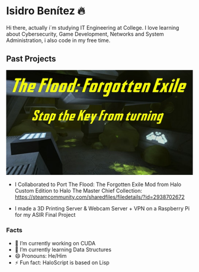 # Isidro Benítez 🔥
Hi there, actually i´m studying IT Engineering at College. I love learning about Cybersecurity, Game Development, Networks and System Administration, i also code in my free time.

## Past Projects
![STKFT](https://github.com/isifire/isifire/blob/main/stkft.jpeg)

- I Collaborated to Port The Flood: The Forgotten Exile Mod from Halo Custom Edition to Halo The Master Chief Collection: https://steamcommunity.com/sharedfiles/filedetails/?id=2938702672

- I made a 3D Printing Server & Webcam Server + VPN on a Raspberry Pi for my ASIR Final Project  


### Facts
- 🔭 I’m currently working on CUDA
- 🌱 I’m currently learning Data Structures
- 😄 Pronouns: He/Him
- ⚡ Fun fact: HaloScript is based on Lisp

